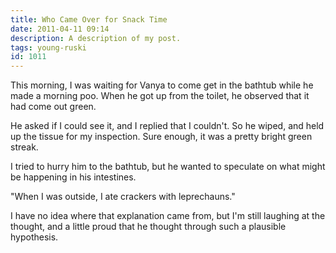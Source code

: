 ```yaml
---
title: Who Came Over for Snack Time
date: 2011-04-11 09:14
description: A description of my post.
tags: young-ruski
id: 1011
---
```

This morning, I was waiting for Vanya to come get in the bathtub while he made a morning poo.  When he got up from the toilet, he observed that it had come out green.

He asked if I could see it, and I replied that I couldn't.  So he wiped, and held up the tissue for my inspection.  Sure enough, it was a pretty bright green streak.

I tried to hurry him to the bathtub, but he wanted to speculate on what might be happening in his intestines.

"When I was outside, I ate crackers with leprechauns."

I have no idea where that explanation came from, but I'm still laughing at the thought, and a little proud that he thought through such a plausible hypothesis.